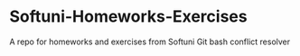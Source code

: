 # Softuni-Homeworks-Exercises
A repo for homeworks and exercises from Softuni
Git bash conflict resolver
